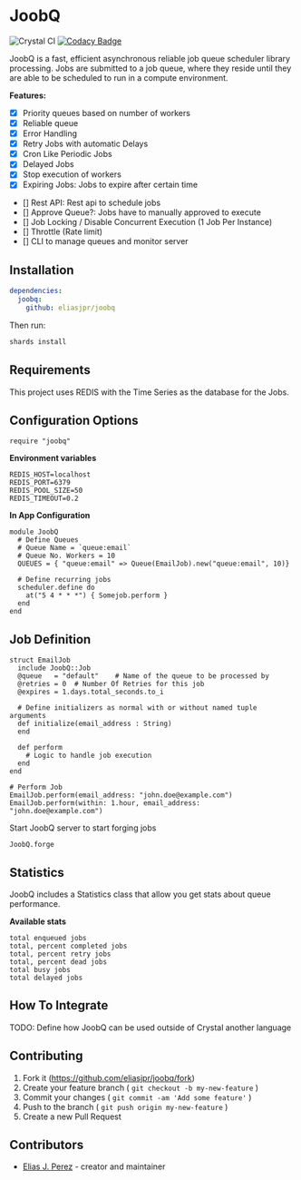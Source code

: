 # JoobQ

![Crystal CI](https://github.com/eliasjpr/joobq/workflows/Crystal%20CI/badge.svg?branch=master) [![Codacy Badge](https://app.codacy.com/project/badge/Grade/757ebd7d1db942da8eb9f8392415b1a6)](https://www.codacy.com/manual/eliasjpr/joobq?utm_source=github.com&utm_medium=referral&utm_content=eliasjpr/joobq&utm_campaign=Badge_Grade)

JoobQ is a fast, efficient asynchronous reliable job queue scheduler library processing. Jobs are submitted
to a job queue, where they reside until they are able to be scheduled to run in a
compute environment.

**Features:**

-   [x] Priority queues based on number of workers
-   [x] Reliable queue
-   [x] Error Handling
-   [x] Retry Jobs with automatic Delays
-   [x] Cron Like Periodic Jobs
-   [x] Delayed Jobs
-   [x] Stop execution of workers
-   [x] Expiring Jobs: Jobs to expire after certain time
-   \[] Rest API: Rest api to schedule jobs
-   \[] Approve Queue?: Jobs have to manually approved to execute
-   \[] Job Locking / Disable Concurrent Execution (1 Job Per Instance)
-   \[] Throttle (Rate limit)
-   \[] CLI to manage queues and monitor server

## Installation

```yaml
dependencies:
  joobq:
    github: eliasjpr/joobq
```

Then run:

```bash
shards install
```

## Requirements

This project uses REDIS with the Time Series as the database for the Jobs.


## Configuration Options

```crystal
require "joobq"
```

**Environment variables**

```crystal
REDIS_HOST=localhost
REDIS_PORT=6379
REDIS_POOL_SIZE=50
REDIS_TIMEOUT=0.2
```

**In App Configuration**

```crystal
module JoobQ
  # Define Queues
  # Queue Name = `queue:email`
  # Queue No. Workers = 10
  QUEUES = { "queue:email" => Queue(EmailJob).new("queue:email", 10)}

  # Define recurring jobs
  scheduler.define do
    at("5 4 * * *") { Somejob.perform }
  end
end
```

## Job Definition

```crystal
struct EmailJob
  include JoobQ::Job
  @queue   = "default"    # Name of the queue to be processed by
  @retries = 0  # Number Of Retries for this job
  @expires = 1.days.total_seconds.to_i
  
  # Define initializers as normal with or without named tuple arguments
  def initialize(email_address : String)
  end

  def perform
    # Logic to handle job execution
  end
end

# Perform Job
EmailJob.perform(email_address: "john.doe@example.com")
EmailJob.perform(within: 1.hour, email_address: "john.doe@example.com")
```

Start JoobQ server to start forging jobs

```crystal
JoobQ.forge
```

## Statistics

JoobQ includes a Statistics class that allow you get stats about queue performance. 

**Available stats**

```
total enqueued jobs
total, percent completed jobs
total, percent retry jobs
total, percent dead jobs
total busy jobs
total delayed jobs
```
## How To Integrate

TODO: Define how JoobQ can be used outside of Crystal another language

## Contributing

1.  Fork it (<https://github.com/eliasjpr/joobq/fork>)
2.  Create your feature branch ( `git checkout -b my-new-feature` )
3.  Commit your changes ( `git commit -am 'Add some feature'` )
4.  Push to the branch ( `git push origin my-new-feature` )
5.  Create a new Pull Request

## Contributors

-   [Elias J. Perez](https://github.com/eliasjpr) - creator and maintainer
